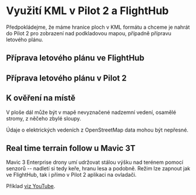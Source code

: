 # Využití KML v Pilot 2 a FlightHub

Předpokládejme, že máme hranice ploch v KML formátu a chceme je nahrát do Pilot 2 pro zobrazení nad podkladovou mapou, případně přípravu letového plánu.

## Příprava letového plánu ve FlightHub



## Příprava letového plánu v Pilot 2



## K ověření na místě

V ploše dál může být v mapě nevyznačené nadzemní vedení, osamělé stromy, z něčeho zbylé sloupy. 

Údaje o elektrických vedeních z OpenStreetMap data mohou být nepřesné.

## Real time terrain follow u Mavic 3T

Mavic 3 Enterprise drony umí udržovat stálou výšku nad terénem pomocí senzorů -- nadletí si tedy keře, hranu lesa a podobně.
Režim lze zapnout jak ve FlightHub, tak i přímo v Pilot 2 aplikaci na ovladači.

Příklad [viz YouTube](https://www.youtube.com/watch?v=Jm2DvnwUTRQ).

